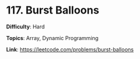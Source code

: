 # 117. Burst Balloons

**Difficulty**: Hard

**Topics**: Array, Dynamic Programming

**Link**: https://leetcode.com/problems/burst-balloons
